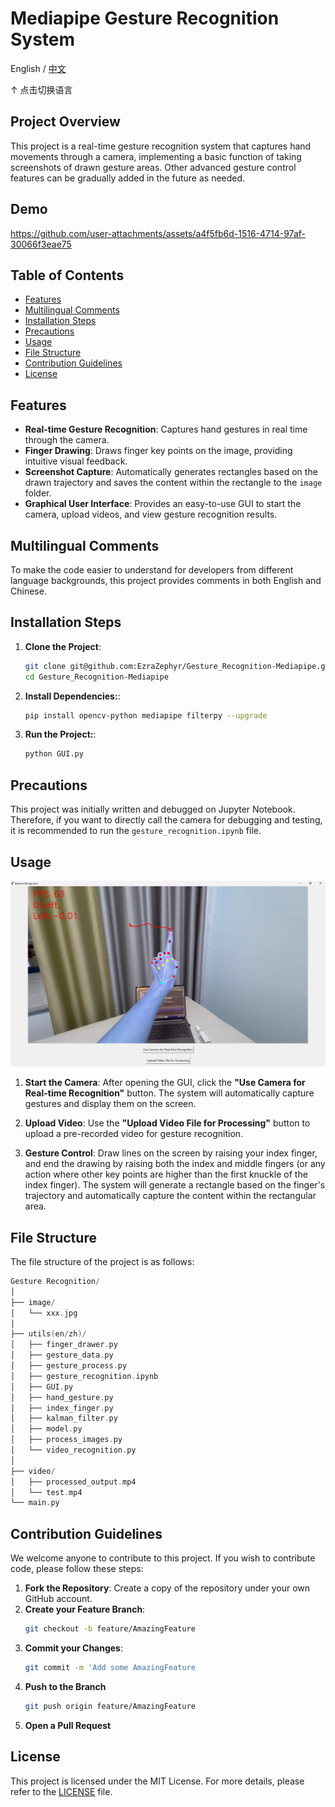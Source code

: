 # Mediapipe Gesture Recognition System

English / [中文](readme_zh.md)

↑ 点击切换语言

## Project Overview

This project is a real-time gesture recognition system that captures hand movements through a camera, implementing a basic function of taking screenshots of drawn gesture areas. Other advanced gesture control features can be gradually added in the future as needed.

## Demo

https://github.com/user-attachments/assets/a4f5fb6d-1516-4714-97af-30066f3eae75

## Table of Contents

- [Features](#features)
- [Multilingual Comments](#multilingual-comments)
- [Installation Steps](#installation-steps)
- [Precautions](#precautions)
- [Usage](#usage)
- [File Structure](#file-structure)
- [Contribution Guidelines](#contribution-guidelines)
- [License](#license)

## Features

- **Real-time Gesture Recognition**: Captures hand gestures in real time through the camera.
- **Finger Drawing**: Draws finger key points on the image, providing intuitive visual feedback.
- **Screenshot Capture**: Automatically generates rectangles based on the drawn trajectory and saves the content within the rectangle to the `image` folder.
- **Graphical User Interface**: Provides an easy-to-use GUI to start the camera, upload videos, and view gesture recognition results.

## Multilingual Comments

To make the code easier to understand for developers from different language backgrounds, this project provides comments in both English and Chinese.

## Installation Steps

1. **Clone the Project**:
   ```bash
   git clone git@github.com:EzraZephyr/Gesture_Recognition-Mediapipe.git
   cd Gesture_Recognition-Mediapipe
   ```   
2. **Install Dependencies:**:
   ```bash
   pip install opencv-python mediapipe filterpy --upgrade
   ```
3. **Run the Project:**:
   ```bash
   python GUI.py
   ```

## Precautions

This project was initially written and debugged on Jupyter Notebook. Therefore, if you want to directly call the camera for debugging and testing, it is recommended to run the `gesture_recognition.ipynb` file.

## Usage

![Demo](img.png)

1. **Start the Camera**: After opening the GUI, click the **"Use Camera for Real-time Recognition"** button. The system will automatically capture gestures and display them on the screen.

2. **Upload Video**: Use the **"Upload Video File for Processing"** button to upload a pre-recorded video for gesture recognition.

3. **Gesture Control**: Draw lines on the screen by raising your index finger, and end the drawing by raising both the index and middle fingers (or any action where other key points are higher than the first knuckle of the index finger). The system will generate a rectangle based on the finger's trajectory and automatically capture the content within the rectangular area.

## File Structure

The file structure of the project is as follows:

```c++
Gesture Recognition/
│
├── image/ 
│   └── xxx.jpg
│   
├── utils(en/zh)/
│   ├── finger_drawer.py
│   ├── gesture_data.py
│   ├── gesture_process.py
│   ├── gesture_recognition.ipynb
│   ├── GUI.py
│   ├── hand_gesture.py
│   ├── index_finger.py
│   ├── kalman_filter.py
│   ├── model.py
│   ├── process_images.py
│   └── video_recognition.py
│
├── video/
│   ├── processed_output.mp4
│   └── test.mp4
└── main.py 
```

## Contribution Guidelines

We welcome anyone to contribute to this project. If you wish to contribute code, please follow these steps:

1. **Fork the Repository**: Create a copy of the repository under your own GitHub account.
2. **Create your Feature Branch**:
   ```bash
   git checkout -b feature/AmazingFeature
   ```
3. **Commit your Changes**:
   ```bash
   git commit -m 'Add some AmazingFeature
   ```
4. **Push to the Branch**
   ```bash
   git push origin feature/AmazingFeature
   ```
5. **Open a Pull Request**

## License

This project is licensed under the MIT License. For more details, please refer to the [LICENSE](./LICENSE) file.
